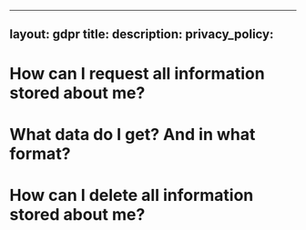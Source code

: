
---
layout: gdpr
title: 
description: 
privacy_policy: 
---

# How can I request all information stored about me?

# What data do I get? And in what format?

# How can I delete all information stored about me?

